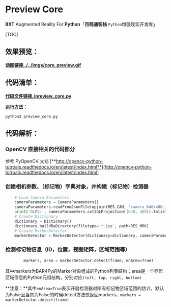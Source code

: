 # Preview Core

**BXT** Augmented Reality For **Python**「**百晓通客栈** `Python`增强现实开发库」

[TOC]

## 效果预览：

[**动图链接../../imgs/core_preview.gif**](../../imgs/core_preview.gif)

## 代码清单：

[**代码文件链接./preview_core.py**](./preview_core.py)

**运行方法：**
```
python3 preview_core.py
```

## 代码解析：

### OpenCV 直接相关的代码部分

参考 PyOpenCV 文档 [**http://opencv-python-tutroals.readthedocs.io/en/latest/index.html**](http://opencv-python-tutroals.readthedocs.io/en/latest/index.html)

### 创建相机参数、（标记物）字典对象，并构建（标记物）检测器

```python
    # Load Camera Parameters
    cameraParameters = CameraParameters()
    cameraParameters.readFromJsonFile(opjoin(RES_CAM, 'camera_640x480.json'))
    print('GLPV:', cameraParameters.cvt2GLProjection((640, 480)).tolist())
    # Create Dictionary
    dictionary = Dictionary()
    dictionary.buildByDirectory(filetype='*.jpg', path=RES_MRK)
    # Create MarkerDetector
    markerDetector = MarkerDetector(dictionary=dictionary, cameraParameters=cameraParameters)
```

### 检测标记物信息（ID，位置，视图矩阵，区域范围等）

```python
        markers, area = markerDetector.detect(frame, enArea=True)
```

其中markers为BAR4Py的Marker对象组成的Python列表结构；area是一个存贮区域信息的Python元祖结构，分别对应`(left, top, right, bottom)`

**注意：**其中`enArea=True`表示开启检测器对所有标记物区域范围的估计，默认为False且当其为False的时候detect方法仅返回markers，`markers = markerDetector.detect(frame)`